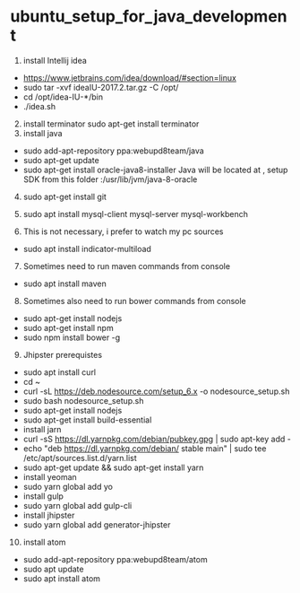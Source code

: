 # ubuntu_setup_for_java_development
1. install Intellij idea 
- https://www.jetbrains.com/idea/download/#section=linux
- sudo tar -xvf ideaIU-2017.2.tar.gz  -C /opt/
- cd /opt/idea-IU-*/bin
- ./idea.sh
2. install terminator sudo apt-get install terminator
3. install java
- sudo add-apt-repository ppa:webupd8team/java
- sudo apt-get update
- sudo apt-get install oracle-java8-installer
Java will be located at , setup SDK from this folder :/usr/lib/jvm/java-8-oracle
4. sudo apt-get install git

5. sudo apt install mysql-client mysql-server mysql-workbench
6. This is not necessary, i prefer to watch my pc sources
- sudo apt install indicator-multiload
7. Sometimes need to run maven commands from console
- sudo apt install maven
8. Sometimes also need to run bower commands from console
- sudo apt-get install nodejs
- sudo apt-get install npm
- sudo npm install bower -g
9. Jhipster prerequistes
- sudo apt install curl
- cd ~
- curl -sL https://deb.nodesource.com/setup_6.x -o nodesource_setup.sh
- sudo bash nodesource_setup.sh
- sudo apt-get install nodejs
- sudo apt-get install build-essential
- install jarn
- curl -sS https://dl.yarnpkg.com/debian/pubkey.gpg | sudo apt-key add -
- echo "deb https://dl.yarnpkg.com/debian/ stable main" | sudo tee /etc/apt/sources.list.d/yarn.list
- sudo apt-get update && sudo apt-get install yarn
- install yeoman
- sudo yarn global add yo
- install gulp
- sudo yarn global add gulp-cli
- install jhipster
- sudo yarn global add generator-jhipster
10. install atom
- sudo add-apt-repository ppa:webupd8team/atom
- sudo apt update
- sudo apt install atom

